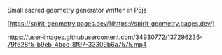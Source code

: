 Small sacred geometry generator written in P5js

[https://spirit-geometry.pages.dev/](https://spirit-geometry.pages.dev/)


https://user-images.githubusercontent.com/34930772/137296235-79f628f5-b9eb-4bcc-8f97-33309b6a7575.mp4

